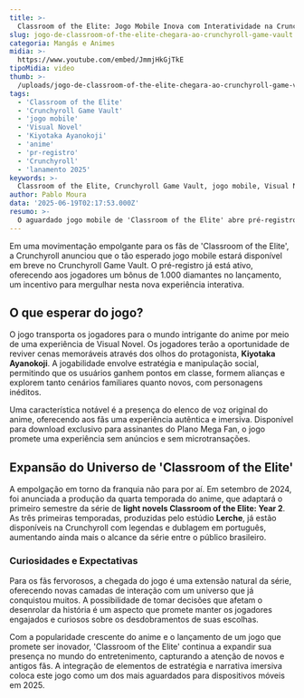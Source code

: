 ```yaml
---
title: >-
  Classroom of the Elite: Jogo Mobile Inova com Interatividade na Crunchyroll Game Vault
slug: jogo-de-classroom-of-the-elite-chegara-ao-crunchyroll-game-vault
categoria: Mangás e Animes
midia: >-
  https://www.youtube.com/embed/JmmjHkGjTkE
tipoMidia: video
thumb: >-
  /uploads/jogo-de-classroom-of-the-elite-chegara-ao-crunchyroll-game-vault-preview.jpg
tags:
  - 'Classroom of the Elite'
  - 'Crunchyroll Game Vault'
  - 'jogo mobile'
  - 'Visual Novel'
  - 'Kiyotaka Ayanokoji'
  - 'anime'
  - 'pr-registro'
  - 'Crunchyroll'
  - 'lanamento 2025'
keywords: >-
  Classroom of the Elite, Crunchyroll Game Vault, jogo mobile, Visual Novel, Kiyotaka Ayanokoji, anime, pré-registro, Crunchyroll, lançamento 2025
author: Pablo Moura
data: '2025-06-19T02:17:53.000Z'
resumo: >-
  O aguardado jogo mobile de 'Classroom of the Elite' abre pré-registro no Crunchyroll Game Vault, oferecendo uma experiência imersiva e prêmios exclusivos para os fãs.
---
```


Em uma movimentação empolgante para os fãs de 'Classroom of the Elite', a Crunchyroll anunciou que o tão esperado jogo mobile estará disponível em breve no Crunchyroll Game Vault. O pré-registro já está ativo, oferecendo aos jogadores um bônus de 1.000 diamantes no lançamento, um incentivo para mergulhar nesta nova experiência interativa.

## O que esperar do jogo?
O jogo transporta os jogadores para o mundo intrigante do anime por meio de uma experiência de Visual Novel. Os jogadores terão a oportunidade de reviver cenas memoráveis através dos olhos do protagonista, **Kiyotaka Ayanokoji**. A jogabilidade envolve estratégia e manipulação social, permitindo que os usuários ganhem pontos em classe, formem alianças e explorem tanto cenários familiares quanto novos, com personagens inéditos.

Uma característica notável é a presença do elenco de voz original do anime, oferecendo aos fãs uma experiência autêntica e imersiva. Disponível para download exclusivo para assinantes do Plano Mega Fan, o jogo promete uma experiência sem anúncios e sem microtransações.

## Expansão do Universo de 'Classroom of the Elite'
A empolgação em torno da franquia não para por aí. Em setembro de 2024, foi anunciada a produção da quarta temporada do anime, que adaptará o primeiro semestre da série de **light novels Classroom of the Elite: Year 2**. As três primeiras temporadas, produzidas pelo estúdio **Lerche**, já estão disponíveis na Crunchyroll com legendas e dublagem em português, aumentando ainda mais o alcance da série entre o público brasileiro.

### Curiosidades e Expectativas
Para os fãs fervorosos, a chegada do jogo é uma extensão natural da série, oferecendo novas camadas de interação com um universo que já conquistou muitos. A possibilidade de tomar decisões que afetam o desenrolar da história é um aspecto que promete manter os jogadores engajados e curiosos sobre os desdobramentos de suas escolhas.

Com a popularidade crescente do anime e o lançamento de um jogo que promete ser inovador, 'Classroom of the Elite' continua a expandir sua presença no mundo do entretenimento, capturando a atenção de novos e antigos fãs. A integração de elementos de estratégia e narrativa imersiva coloca este jogo como um dos mais aguardados para dispositivos móveis em 2025.